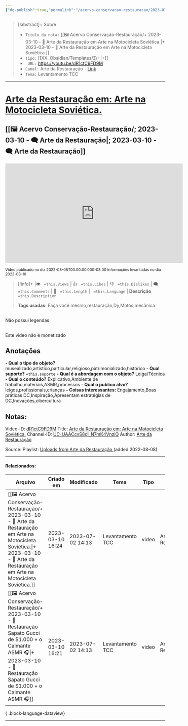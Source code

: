 ```yaml
---
{"dg-publish":true,"permalink":"/acervo-conservacao-restauracao/2023-03-10-arte-da-restauracao-em-arte-na-motocicleta-sovietica/","tags":["🖼️/🎥️"]}
---
```



>[!abstract]+ Sobre
>- `Titulo da nota:`  [[🖼️ Acervo Conservação-Restauração/+ 2023-03-10   -  🎥️ Arte da Restauração em Arte na Motocicleta Soviética.\|+ 2023-03-10   -  🎥️ Arte da Restauração em Arte na Motocicleta Soviética.]]
>- `Tipo:`  [[XX. Obsidian/Templates/Z/+\|+]]
>- ` URL:`  https://youtu.be/dR1ctC9FD9M
>- `Canal:` Arte da Restauração - [Link](http://www.youtube.com/@artedarestauracao4176)
>- `Tema:`  Levantamento TCC
***

# [Arte da Restauração em: Arte na Motocicleta Soviética.](https://youtu.be/dR1ctC9FD9M)
## [[🖼️ Acervo Conservação-Restauração/; 2023-03-10 - 🗨️ Arte da Restauração\|; 2023-03-10 - 🗨️ Arte da Restauração]]

<center><iframe width="560" height="315" src="https://www.youtube.com/embed/dR1ctC9FD9M" title="YouTube video player" frameborder="0" allow="accelerometer; autoplay; clipboard-write; encrypted-media; gyroscope; picture-in-picture" allowfullscreen></iframe></center>

<small> Vídeo publicado no dia 2022-08-08T00:00:00.000-03:00 </small> 
<small>Informações levantadas no dia 2023-03-10 </small>

>[!info]+ |👁️ ` =this.Views` | 👍 ` =this.Likes`  | 👎 ` =this.Dislikes` | 🗨️  ` =this.Comments` | 🎥️ ` =this.Length` | ` =this.Language` |
>**Descrição**
> ` =this.Description`
> 
> **Tags usadas:** Faça você mesmo,restauração,Dy,Motos,mecânica


<p><span><div data-callout-metadata="" data-callout-fold="" data-callout="failure" class="callout node-insert-event"><div class="callout-title"><div class="callout-icon"><svg width="16" height="16"></svg></div><div class="callout-title-inner">Não possui legendas</div></div></div></span></p>

<p><span><div data-callout-metadata="" data-callout-fold="" data-callout="failure" class="callout node-insert-event"><div class="callout-title"><div class="callout-icon"><svg width="16" height="16"></svg></div><div class="callout-title-inner">Este video não é monetizado</div></div></div></span></p>




## Anotações
**- Qual o tipo de objeto?** 
	musealizado,artístico,particular,religioso,patrimonializado,histórico
**- Qual suporte?**
	`=this.suporte`
**- Qual é a abordagem com o objeto?**
	Leiga/Técnica
**- Qual o conteúdo?**
	Explicativo,Ambiente de trabalho,materiais,ASMR,processos
**- Qual o publico alvo?**
	leigos,profissionais,crianças
**- Coisas interessantes:**
	Engajamento,Boas práticas DC,Inspiração,Apresentam estratégias de DC,Inovações,cibercultura


## Notas:

Video-ID: <a target='_blank' href='https://youtu.be/dR1ctC9FD9M'>dR1ctC9FD9M</a>
Title: <a target='_blank' href='https://youtu.be/dR1ctC9FD9M'>Arte da Restauração em: Arte na Motocicleta Soviética.</a>
Channel-ID: <a target='_blank' href='https://www.youtube.com/channel/UC-UAACcvS8di_N7mK4VnziQ'>UC-UAACcvS8di_N7mK4VnziQ</a>
Author: <a target='_blank' href='https://www.youtube.com/channel/UC-UAACcvS8di_N7mK4VnziQ'>Arte da Restauração </a>

Source: Playlist: <a target='_blank' href='https://www.youtube.com/playlist?list=UU-UAACcvS8di_N7mK4VnziQ'>Uploads from Arte da Restauração </a> (added 2022-08-08)


***
#### Relacionados:
| Arquivo                                                                                                                                                                                                | Criado em        | Modificado       | Tema             | Tipo  | Canal               |
| ------------------------------------------------------------------------------------------------------------------------------------------------------------------------------------------------------ | ---------------- | ---------------- | ---------------- | ----- | ------------------- |
| [[🖼️ Acervo Conservação-Restauração/+ 2023-03-10   -  🎥️ Arte da Restauração em Arte na Motocicleta Soviética.\|+ 2023-03-10   -  🎥️ Arte da Restauração em Arte na Motocicleta Soviética.]]     | 2023-03-10 16:24 | 2023-07-02 14:13 | Levantamento TCC | video | Arte da Restauração |
| [[🖼️ Acervo Conservação-Restauração/+ 2023-03-10   -  🎥️ Restauração Sapato Gucci de $1.000 + o Calmante ASMR 🎧\|+ 2023-03-10   -  🎥️ Restauração Sapato Gucci de $1.000 + o Calmante ASMR 🎧]] | 2023-03-10 16:21 | 2023-07-02 14:13 | Levantamento TCC | video | Arte da Restauração |

{ .block-language-dataview}
***